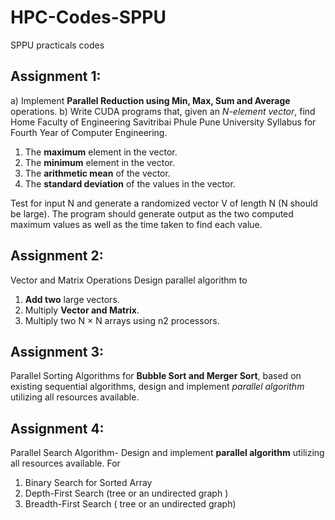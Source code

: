 # HPC-Codes-SPPU
SPPU practicals codes


## Assignment 1:
a) Implement **Parallel Reduction using Min, Max, Sum and Average** operations.
b) Write CUDA programs that, given an *N-element vector*, find Home Faculty of Engineering Savitribai Phule Pune University Syllabus for Fourth Year of Computer Engineering.
1. The **maximum** element in the vector.
2. The **minimum** element in the vector.
3. The **arithmetic mean** of the vector.
4. The **standard deviation** of the values in the vector.

Test for input N and generate a randomized vector V of length N (N should be large). The program should generate output as the two computed maximum values as well as the time taken to find each value.

## Assignment 2:
Vector and Matrix Operations Design parallel algorithm to
1. **Add two** large vectors.
2. Multiply **Vector and Matrix**.
3. Multiply two N × N arrays using n2 processors.

## Assignment 3:
Parallel Sorting Algorithms for **Bubble Sort and Merger Sort**, based on existing sequential algorithms, design and implement *parallel algorithm* utilizing all resources available.

## Assignment 4:
Parallel Search Algorithm- 
Design and implement **parallel algorithm** utilizing all resources available. For 
1. Binary Search for Sorted Array
2. Depth-First Search (tree or an undirected graph ) 
3. Breadth-First Search ( tree or an undirected graph) 
